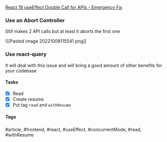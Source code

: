 [React 18 useEffect Double Call for APIs - Emergency Fix](https://javascript.plainenglish.io/react-18-useeffect-double-call-for-apis-emergency-fix-724b7ee6a646)

### Use an Abort Controller
Still makes 2 API calls but at least it aborts the first one

![[Pasted image 20221008115541.png]]

### Use react-query
It will deal with this issue and will bring a good amount of other benefits for your codebase


#### Tasks
- [x] Read
- [x] Create resume
- [x] Put tag `read` and `withResume`

##### Tags
#article, #frontend, #react, #useEffect, #concurrentMode, #read, #withResume 
